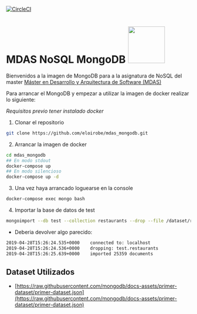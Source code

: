 [![CircleCI](https://circleci.com/gh/eloirobe/mdas_mongodb.svg?style=svg)](https://circleci.com/gh/eloirobe/mdas_mongodb)

# MDAS NoSQL MongoDB <img src="https://webassets.mongodb.com/_com_assets/cms/mongodb-logo-rgb-j6w271g1xn.jpg" width="100">
Bienvenidos a la imagen de MongoDB para a la asignatura de NoSQL del master [Máster en Desarrollo y Arquitectura de Software (MDAS)](https://www.salleurl.edu/es/estudios/master-en-desarrollo-y-arquitectura-software)

Para arrancar el MongoDB y empezar a utilizar la imagen de docker realizar lo siguiente:

*Requisitos previo tener instalado docker*

1) Clonar el repositorio
```bash
git clone https://github.com/eloirobe/mdas_mongodb.git
```
2) Arrancar la imagen de docker
```bash
cd mdas_mongodb
## En modo stdout
docker-compose up
## En modo silencioso
docker-compose up -d
```
3) Una vez haya arrancado loguearse en la console
```bash
docker-compose exec mongo bash
```
4) Importar la base de datos de test
```bash
mongoimport --db test --collection restaurants --drop --file /dataset/restaurants.json
```
- Deberia devolver algo parecido:
```bash
2019-04-28T15:26:24.535+0000	connected to: localhost
2019-04-28T15:26:24.536+0000	dropping: test.restaurants
2019-04-28T15:26:25.639+0000	imported 25359 documents
```


## Dataset Utilizados

- [https://raw.githubusercontent.com/mongodb/docs-assets/primer-dataset/primer-dataset.json](https://raw.githubusercontent.com/mongodb/docs-assets/primer-dataset/primer-dataset.json)